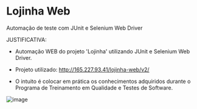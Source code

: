 # Lojinha Web
Automação de teste com JUnit e Selenium Web Driver 

JUSTIFICATIVA:

- Automação WEB do projeto 'Lojinha' utilizando JUnit e Selenium Web Driver.

- Projeto utilizado: http://165.227.93.41/lojinha-web/v2/

- O intuito é colocar em prática os conhecimentos adquiridos durante o Programa de Treinamento em Qualidade e Testes de Software.

![image](https://user-images.githubusercontent.com/68241688/182008027-9490de38-f8b6-468e-82d5-0a8ea33435a3.png)

